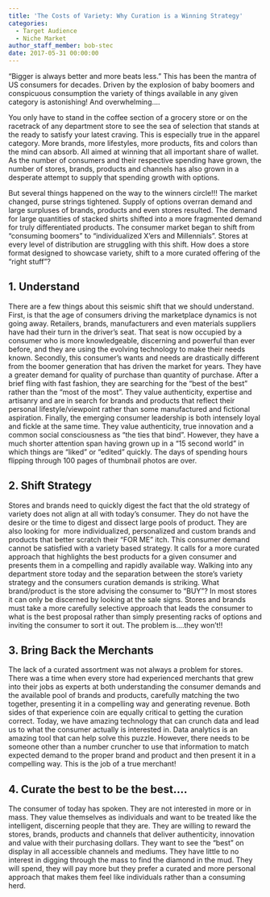 ```yaml
---
title: 'The Costs of Variety: Why Curation is a Winning Strategy'
categories:
  - Target Audience
  - Niche Market
author_staff_member: bob-stec
date: 2017-05-31 00:00:00
---
```



“Bigger is always better and more beats less.” This has been the mantra of US consumers for decades. Driven by the explosion of baby boomers and conspicuous consumption the variety of things available in any given category is astonishing! And overwhelming….

You only have to stand in the coffee section of a grocery store or on the racetrack of any department store to see the sea of selection that stands at the ready to satisfy your latest craving. This is especially true in the apparel category. More brands, more lifestyles, more products, fits and colors than the mind can absorb. All aimed at winning that all important share of wallet. As the number of consumers and their respective spending have grown, the number of stores, brands, products and channels has also grown in a desperate attempt to supply that spending growth with options.

But several things happened on the way to the winners circle!!! The market changed, purse strings tightened. Supply of options overran demand and large surpluses of brands, products and even stores resulted. The demand for large quantities of stacked shirts shifted into a more fragmented demand for truly differentiated products. The consumer market began to shift from “consuming boomers” to “individualized X’ers and Millennials”. Stores at every level of distribution are struggling with this shift. How does a store format designed to showcase variety, shift to a more curated offering of the “right stuff”?

## 1. Understand

There are a few things about this seismic shift that we should understand. First, is that the age of consumers driving the marketplace dynamics is not going away. Retailers, brands, manufacturers and even materials suppliers have had their turn in the driver’s seat. That seat is now occupied by a consumer who is more knowledgeable, discerning and powerful than ever before, and they are using the evolving technology to make their needs known. Secondly, this consumer’s wants and needs are drastically different from the boomer generation that has driven the market for years. They have a greater demand for quality of purchase than quantity of purchase. After a brief fling with fast fashion, they are searching for the “best of the best” rather than the “most of the most”. They value authenticity, expertise and artisanry and are in search for brands and products that reflect their personal lifestyle/viewpoint rather than some manufactured and fictional aspiration. Finally, the emerging consumer leadership is both intensely loyal and fickle at the same time. They value authenticity, true innovation and a common social consciousness as “the ties that bind”. However, they have a much shorter attention span having grown up in a “15 second world” in which things are “liked” or “edited” quickly. The days of spending hours flipping through 100 pages of thumbnail photos are over.

## 2. Shift Strategy

Stores and brands need to quickly digest the fact that the old strategy of variety does not align at all with today’s consumer. They do not have the desire or the time to digest and dissect large pools of product. They are also looking for &nbsp;more individualized, personalized and custom brands and products that better scratch their “FOR ME” itch. This consumer demand cannot be satisfied with a variety based strategy. It calls for a more curated approach that highlights the best products for a given consumer and presents them in a compelling and rapidly available way. Walking into any department store today and the separation between the store’s variety strategy and the consumers curation demands is striking. What brand/product is the store advising the consumer to “BUY”? In most stores it can only be discerned by looking at the sale signs. Stores and brands must take a more carefully selective approach that leads the consumer to what is the best proposal rather than simply presenting racks of options and inviting the consumer to sort it out. The problem is….they won’t!!

## 3. Bring Back the Merchants

The lack of a curated assortment was not always a problem for stores. There was a time when every store had experienced merchants that grew into their jobs as experts at both understanding the consumer demands and the available pool of brands and products, carefully matching the two together, presenting it in a compelling way and generating revenue. Both sides of that experience coin are equally critical to getting the curation correct. Today, we have amazing technology that can crunch data and lead us to what the consumer actually is interested in. Data analytics is an amazing tool that can help solve this puzzle. However, there needs to be someone other than a number cruncher to use that information to match expected demand to the proper brand and product and then present it in a compelling way. This is the job of a true merchant!

## 4. Curate the best to be the best….

The consumer of today has spoken. They are not interested in more or in mass. They value themselves as individuals and want to be treated like the intelligent, discerning people that they are. They are willing to reward the stores, brands, products and channels that deliver authenticity, innovation and value with their purchasing dollars. They want to see the “best” on display in all accessible channels and mediums. They have little to no interest in digging through the mass to find the diamond in the mud. They will spend, they will pay more but they prefer a curated and more personal approach that makes them feel like individuals rather than a consuming herd.